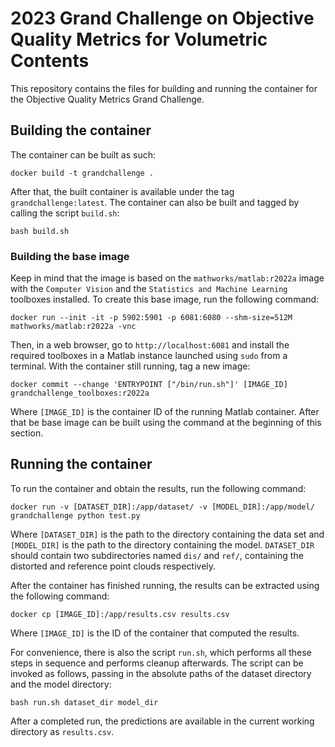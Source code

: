 # 2023 Grand Challenge on Objective Quality Metrics for Volumetric Contents

This repository contains the files for building and running the container for
the Objective Quality Metrics Grand Challenge.

## Building the container

The container can be built as such:

    docker build -t grandchallenge .

After that, the built container is available under the tag
`grandchallenge:latest`. The container can also be built and tagged by calling
the script `build.sh`:

    bash build.sh

### Building the base image

Keep in mind that the image is based on the `mathworks/matlab:r2022a` image
with the `Computer Vision` and the `Statistics and Machine Learning` toolboxes
installed. To create this base image, run the following command:

    docker run --init -it -p 5902:5901 -p 6081:6080 --shm-size=512M mathworks/matlab:r2022a -vnc

Then, in a web browser, go to `http://localhost:6081` and install the required
toolboxes in a Matlab instance launched using `sudo` from a terminal. With the
container still running, tag a new image:

    docker commit --change 'ENTRYPOINT ["/bin/run.sh"]' [IMAGE_ID] grandchallenge_toolboxes:r2022a

Where `[IMAGE_ID]` is the container ID of the running Matlab container. After
that be base image can be built using the command at the beginning of this
section.

## Running the container

To run the container and obtain the results, run the following command:

    docker run -v [DATASET_DIR]:/app/dataset/ -v [MODEL_DIR]:/app/model/ grandchallenge python test.py

Where `[DATASET_DIR]` is the path to the directory containing the data set and
`[MODEL_DIR]` is the path to the directory containing the model. `DATASET_DIR`
should contain two subdirectories named `dis/` and `ref/`, containing the
distorted and reference point clouds respectively.

After the container has finished running, the results can be extracted using
the following command:

    docker cp [IMAGE_ID]:/app/results.csv results.csv

Where `[IMAGE_ID]` is the ID of the container that computed the results.

For convenience, there is also the script `run.sh`, which performs all these
steps in sequence and performs cleanup afterwards. The script can be invoked
as follows, passing in the absolute paths of the dataset directory and the
model directory:

    bash run.sh dataset_dir model_dir

After a completed run, the predictions are available in the current working
directory as `results.csv`.
